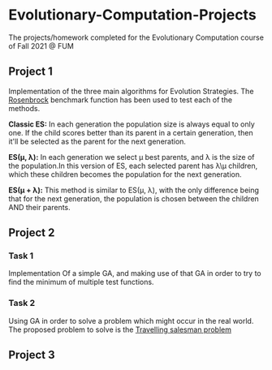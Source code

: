 # Evolutionary-Computation-Projects
The projects/homework completed for the Evolutionary Computation course of Fall 2021 @ FUM 

## Project 1

Implementation of the three main algorithms for Evolution Strategies. The [Rosenbrock](https://en.wikipedia.org/wiki/Rosenbrock_function) benchmark function has been used to test each of the methods.

**Classic ES:**  In each generation the population size is always equal to only one. If the child scores better than its parent in a certain generation, then it'll be selected as the parent for the next generation.

 **ES(μ, λ):** In each generation we select μ best parents, and λ is the size of the population.In this version of ES, each selected parent has λ\μ children, which these children becomes the population for the next generation.

 **ES(μ + λ):** This method is similar to ES(μ, λ), with the only difference being that for the next generation, the population is chosen between the children AND their parents.

## Project 2 
 
### Task 1 
Implementation Of a simple GA, and making use of that GA in order to try to find the minimum of multiple test functions.

### Task 2 
Using GA in order to solve a problem which might occur in the real world. The proposed problem to solve is the [Travelling salesman problem](https://en.wikipedia.org/wiki/Travelling_salesman_problem)


## Project 3

